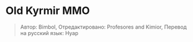 # Old Kyrmir MMO
 
> Автор: Bimbol, Отредактировано: Profesores and Kimior, Перевод на русский язык: Нуар
